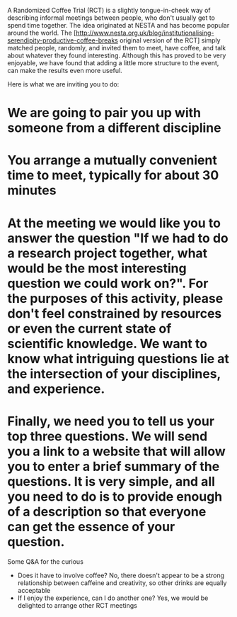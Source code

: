 A Randomized Coffee Trial (RCT) is a slightly tongue-in-cheek way of describing informal meetings between people, who don't usually get to spend time together. The idea originated at NESTA and has become popular around the world. The [http://www.nesta.org.uk/blog/institutionalising-serendipity-productive-coffee-breaks original version of the RCT] simply matched people, randomly, and invited them to meet, have coffee, and talk about whatever they found interesting.  Although this has proved to be very enjoyable, we have found that adding a little more structure to the event, can make the results even more useful.

Here is what we are inviting you to do:
 # We are going to pair you up with someone from a different discipline
 # You arrange a mutually convenient time to meet, typically for about 30 minutes
 # At the meeting we would like you to answer the question "If we had to do a research project together, what would be the most interesting question we could work on?". For the purposes of this activity, please don't feel constrained by resources or even the current state of scientific knowledge. We want to know what intriguing questions lie at the intersection of your disciplines, and experience.
 # Finally, we need you to tell us your top three questions.  We will send you a link to a website that will allow you to enter a brief summary of the questions. It is very simple, and all you need to do is to provide enough of a description so that everyone can get the essence of your question. 

Some Q&A for the curious
 * Does it have to involve coffee?  No, there doesn't appear to be a strong relationship between caffeine and creativity, so other drinks are equally acceptable
 * If I enjoy the experience, can I do another one? Yes, we would be delighted to arrange other RCT meetings